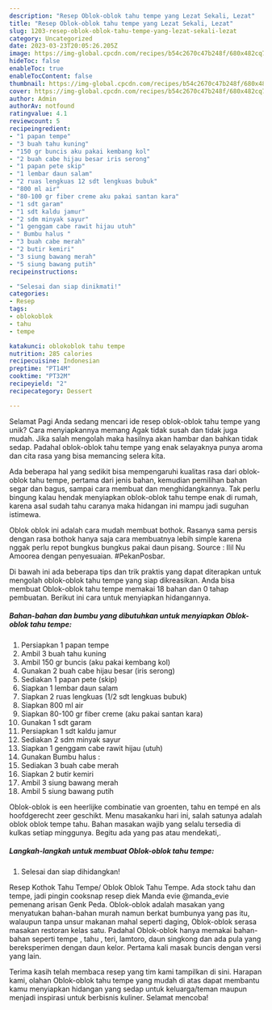 ```yaml
---
description: "Resep Oblok-oblok tahu tempe yang Lezat Sekali, Lezat"
title: "Resep Oblok-oblok tahu tempe yang Lezat Sekali, Lezat"
slug: 1203-resep-oblok-oblok-tahu-tempe-yang-lezat-sekali-lezat
category: Uncategorized
date: 2023-03-23T20:05:26.205Z
image: https://img-global.cpcdn.com/recipes/b54c2670c47b248f/680x482cq70/oblok-oblok-tahu-tempe-foto-resep-utama.jpg
hideToc: false
enableToc: true
enableTocContent: false
thumbnail: https://img-global.cpcdn.com/recipes/b54c2670c47b248f/680x482cq70/oblok-oblok-tahu-tempe-foto-resep-utama.jpg
cover: https://img-global.cpcdn.com/recipes/b54c2670c47b248f/680x482cq70/oblok-oblok-tahu-tempe-foto-resep-utama.jpg
author: Admin
authorAv: notfound
ratingvalue: 4.1
reviewcount: 5
recipeingredient:
- "1 papan tempe"
- "3 buah tahu kuning"
- "150 gr buncis aku pakai kembang kol"
- "2 buah cabe hijau besar iris serong"
- "1 papan pete skip"
- "1 lembar daun salam"
- "2 ruas lengkuas 12 sdt lengkuas bubuk"
- "800 ml air"
- "80-100 gr fiber creme aku pakai santan kara"
- "1 sdt garam"
- "1 sdt kaldu jamur"
- "2 sdm minyak sayur"
- "1 genggam cabe rawit hijau utuh"
- " Bumbu halus "
- "3 buah cabe merah"
- "2 butir kemiri"
- "3 siung bawang merah"
- "5 siung bawang putih"
recipeinstructions:

- "Selesai dan siap dinikmati!"
categories:
- Resep
tags:
- oblokoblok
- tahu
- tempe

katakunci: oblokoblok tahu tempe 
nutrition: 285 calories
recipecuisine: Indonesian
preptime: "PT14M"
cooktime: "PT32M"
recipeyield: "2"
recipecategory: Dessert

---
```



Selamat Pagi Anda sedang mencari ide resep oblok-oblok tahu tempe yang unik? Cara menyiapkannya memang Agak tidak susah dan tidak juga mudah. Jika salah mengolah maka hasilnya akan hambar dan bahkan tidak sedap. Padahal oblok-oblok tahu tempe yang enak selayaknya punya aroma dan cita rasa yang bisa memancing selera kita.


Ada beberapa hal yang sedikit bisa mempengaruhi kualitas rasa dari oblok-oblok tahu tempe, pertama dari jenis bahan, kemudian pemilihan bahan segar dan bagus, sampai cara membuat dan menghidangkannya. Tak perlu bingung kalau hendak menyiapkan oblok-oblok tahu tempe enak di rumah, karena asal sudah tahu caranya maka hidangan ini mampu jadi suguhan istimewa.

Oblok oblok ini adalah cara mudah membuat bothok. Rasanya sama persis dengan rasa bothok hanya saja cara membuatnya lebih simple karena nggak perlu repot bungkus bungkus pakai daun pisang. Source : Ilil Nu Amoorea dengan penyesuaian. #PekanPosbar.


Di bawah ini ada beberapa tips dan trik praktis yang dapat diterapkan untuk mengolah oblok-oblok tahu tempe yang siap dikreasikan. Anda bisa membuat Oblok-oblok tahu tempe memakai 18 bahan dan 0 tahap pembuatan. Berikut ini cara untuk menyiapkan hidangannya.

<!--inarticleads1-->

##### Bahan-bahan dan bumbu yang dibutuhkan untuk menyiapkan Oblok-oblok tahu tempe:

1. Persiapkan 1 papan tempe
1. Ambil 3 buah tahu kuning
1. Ambil 150 gr buncis (aku pakai kembang kol)
1. Gunakan 2 buah cabe hijau besar (iris serong)
1. Sediakan 1 papan pete (skip)
1. Siapkan 1 lembar daun salam
1. Siapkan 2 ruas lengkuas (1/2 sdt lengkuas bubuk)
1. Siapkan 800 ml air
1. Siapkan 80-100 gr fiber creme (aku pakai santan kara)
1. Gunakan 1 sdt garam
1. Persiapkan 1 sdt kaldu jamur
1. Sediakan 2 sdm minyak sayur
1. Siapkan 1 genggam cabe rawit hijau (utuh)
1. Gunakan  Bumbu halus :
1. Sediakan 3 buah cabe merah
1. Siapkan 2 butir kemiri
1. Ambil 3 siung bawang merah
1. Ambil 5 siung bawang putih


Oblok-oblok is een heerlijke combinatie van groenten, tahu en tempé en als hoofdgerecht zeer geschikt. Menu masakanku hari ini, salah satunya adalah oblok oblok tempe tahu. Bahan masakan wajib yang selalu tersedia di kulkas setiap minggunya. Begitu ada yang pas atau mendekati,. 

<!--inarticleads2-->

##### Langkah-langkah untuk membuat Oblok-oblok tahu tempe:


1. Selesai dan siap dihidangkan!

Resep Kothok Tahu Tempe/ Oblok Oblok Tahu Tempe. Ada stock tahu dan tempe, jadi pingin cooksnap resep diek Manda evie @manda_evie pemenang arisan Genk Peda. Oblok-oblok adalah masakan yang menyatukan bahan-bahan murah namun berkat bumbunya yang pas itu, walaupun tanpa unsur makanan mahal seperti daging, Oblok-oblok serasa masakan restoran kelas satu. Padahal Oblok-oblok hanya memakai bahan-bahan seperti tempe , tahu , teri, lamtoro, daun singkong dan ada pula yang bereksperimen dengan daun kelor. Pertama kali masak buncis dengan versi yang lain. 

Terima kasih telah membaca resep yang tim kami tampilkan di sini. Harapan kami, olahan Oblok-oblok tahu tempe yang mudah di atas dapat membantu kamu menyiapkan hidangan yang sedap untuk keluarga/teman maupun menjadi inspirasi untuk berbisnis kuliner. Selamat mencoba!

